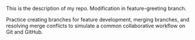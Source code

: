 This is the description of my repo.
Modification in feature-greeting branch.

Practice creating branches for feature development, merging branches, and resolving merge conflicts to simulate a common collaborative workflow on Git and GitHub.
